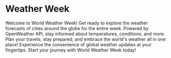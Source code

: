 # Weather Week
Welcome to World Weather Week! Get ready to explore the weather forecasts of cities around the globe for the entire week. Powered by OpenWeather API, stay informed about temperatures, conditions, and more. Plan your travels, stay prepared, and embrace the world's weather all in one place! Experience the convenience of global weather updates at your fingertips. Start your journey with World Weather Week today!
